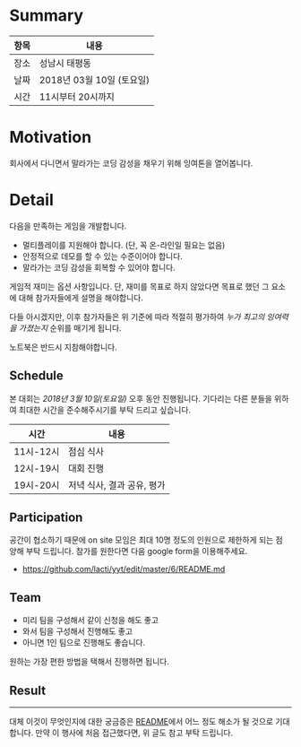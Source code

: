 # Summary

| 항목 | 내용 |
| --- | --- |
| 장소 | 성남시 태평동 |
| 날짜 | 2018년 03월 10일 (토요일) |
| 시간 | 11시부터 20시까지 |

# Motivation

회사에서 다니면서 말라가는 코딩 감성을 채우기 위해 잉여톤을 열어봅니다.

# Detail

다음을 만족하는 게임을 개발합니다.

- 멀티플레이를 지원해야 합니다. (단, 꼭 온-라인일 필요는 없음)
- 안정적으로 데모를 할 수 있는 수준이어야 합니다.
- 말라가는 코딩 감성을 회복할 수 있어야 합니다.

게임적 재미는 옵션 사항입니다. 단, 재미를 목표로 하지 않았다면 목표로 했던 그 요소에 대해 참가자들에게 설명을 해야합니다.

다들 아시겠지만, 이후 참가자들은 위 기준에 따라 적절히 평가하여 *누가 최고의 잉여력을 가졌는지* 순위를 매기게 됩니다.

노트북은 반드시 지참해야합니다.

## Schedule

본 대회는 *2018년 3월 10일(토요일)* 오후 동안 진행됩니다. 기다리는 다른 분들을 위하여 최대한 시간을 준수해주시기를 부탁 드리고 싶습니다.

| 시간 | 내용 |
| --- | --- |
| 11시-12시 | 점심 식사 |
| 12시-19시 | 대회 진행 |
| 19시-20시 | 저녁 식사, 결과 공유, 평가 |

## Participation

공간이 협소하기 때문에 on site 모임은 최대 10명 정도의 인원으로 제한하게 되는 점 양해 부탁 드립니다.
참가를 원한다면 다음 google form을 이용해주세요.
* https://github.com/lacti/yyt/edit/master/6/README.md

## Team

- 미리 팀을 구성해서 같이 신청을 해도 좋고
- 와서 팀을 구성해서 진행해도 좋고
- 아니면 1인 팀으로 진행해도 좋습니다.

원하는 가장 편한 방법을 택해서 진행하면 됩니다.

## Result

---

대체 이것이 무엇인지에 대한 궁금증은 [README](https://github.com/lacti/yyt/blob/master/README.md)에서 어느 정도 해소가 될 것으로 기대합니다.
만약 이 행사에 처음 접근했다면, 위 글도 참고 부탁 드립니다.
